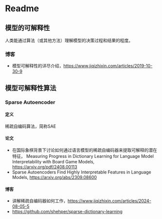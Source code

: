 # Readme
## 模型的可解释性
人类能通过算法（或其他方法）理解模型的决策过程和结果的程度。
### 博客
- 模型可解释性的详尽介绍，https://www.jiqizhixin.com/articles/2019-10-30-9
## 模型可解释性算法
### Sparse Autoencoder
#### 定义
稀疏自编码算法，简称SAE
#### 论文
- 在国际象棋背景下讨论如何通过语言模型的稀疏自编码器来提取可解释的潜在特征，
  Measuring Progress in Dictionary Learning for Language Model Interpretability with Board Game Models, https://arxiv.org/pdf/2408.00113
- Sparse Autoencoders Find Highly Interpretable Features in Language Models, https://arxiv.org/abs/2309.08600
#### 博客
- 讲解稀疏自编码器如何工作，https://www.jiqizhixin.com/articles/2024-08-05-5
- https://github.com/shehper/sparse-dictionary-learning
